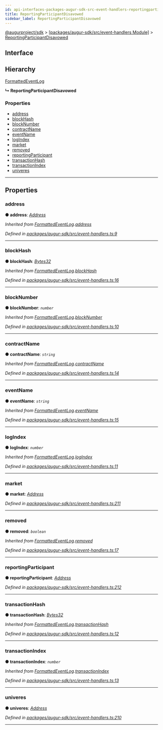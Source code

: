 ```yaml
---
id: api-interfaces-packages-augur-sdk-src-event-handlers-reportingparticipantdisavowed
title: ReportingParticipantDisavowed
sidebar_label: ReportingParticipantDisavowed
---
```


[@augurproject/sdk](api-readme.md) > [[packages/augur-sdk/src/event-handlers Module]](api-modules-packages-augur-sdk-src-event-handlers-module.md) > [ReportingParticipantDisavowed](api-interfaces-packages-augur-sdk-src-event-handlers-reportingparticipantdisavowed.md)

## Interface

## Hierarchy

 [FormattedEventLog](api-interfaces-packages-augur-sdk-src-event-handlers-formattedeventlog.md)

**↳ ReportingParticipantDisavowed**

### Properties

* [address](api-interfaces-packages-augur-sdk-src-event-handlers-reportingparticipantdisavowed.md#address)
* [blockHash](api-interfaces-packages-augur-sdk-src-event-handlers-reportingparticipantdisavowed.md#blockhash)
* [blockNumber](api-interfaces-packages-augur-sdk-src-event-handlers-reportingparticipantdisavowed.md#blocknumber)
* [contractName](api-interfaces-packages-augur-sdk-src-event-handlers-reportingparticipantdisavowed.md#contractname)
* [eventName](api-interfaces-packages-augur-sdk-src-event-handlers-reportingparticipantdisavowed.md#eventname)
* [logIndex](api-interfaces-packages-augur-sdk-src-event-handlers-reportingparticipantdisavowed.md#logindex)
* [market](api-interfaces-packages-augur-sdk-src-event-handlers-reportingparticipantdisavowed.md#market)
* [removed](api-interfaces-packages-augur-sdk-src-event-handlers-reportingparticipantdisavowed.md#removed)
* [reportingParticipant](api-interfaces-packages-augur-sdk-src-event-handlers-reportingparticipantdisavowed.md#reportingparticipant)
* [transactionHash](api-interfaces-packages-augur-sdk-src-event-handlers-reportingparticipantdisavowed.md#transactionhash)
* [transactionIndex](api-interfaces-packages-augur-sdk-src-event-handlers-reportingparticipantdisavowed.md#transactionindex)
* [univeres](api-interfaces-packages-augur-sdk-src-event-handlers-reportingparticipantdisavowed.md#univeres)

---

## Properties

<a id="address"></a>

###  address

**● address**: *[Address](api-modules-packages-augur-sdk-src-event-handlers-module.md#address)*

*Inherited from [FormattedEventLog](api-interfaces-packages-augur-sdk-src-event-handlers-formattedeventlog.md).[address](api-interfaces-packages-augur-sdk-src-event-handlers-formattedeventlog.md#address)*

*Defined in [packages/augur-sdk/src/event-handlers.ts:9](https://github.com/AugurProject/augur/blob/0ea8996003/packages/augur-sdk/src/event-handlers.ts#L9)*

___
<a id="blockhash"></a>

###  blockHash

**● blockHash**: *[Bytes32](api-modules-packages-augur-sdk-src-event-handlers-module.md#bytes32)*

*Inherited from [FormattedEventLog](api-interfaces-packages-augur-sdk-src-event-handlers-formattedeventlog.md).[blockHash](api-interfaces-packages-augur-sdk-src-event-handlers-formattedeventlog.md#blockhash)*

*Defined in [packages/augur-sdk/src/event-handlers.ts:16](https://github.com/AugurProject/augur/blob/0ea8996003/packages/augur-sdk/src/event-handlers.ts#L16)*

___
<a id="blocknumber"></a>

###  blockNumber

**● blockNumber**: *`number`*

*Inherited from [FormattedEventLog](api-interfaces-packages-augur-sdk-src-event-handlers-formattedeventlog.md).[blockNumber](api-interfaces-packages-augur-sdk-src-event-handlers-formattedeventlog.md#blocknumber)*

*Defined in [packages/augur-sdk/src/event-handlers.ts:10](https://github.com/AugurProject/augur/blob/0ea8996003/packages/augur-sdk/src/event-handlers.ts#L10)*

___
<a id="contractname"></a>

###  contractName

**● contractName**: *`string`*

*Inherited from [FormattedEventLog](api-interfaces-packages-augur-sdk-src-event-handlers-formattedeventlog.md).[contractName](api-interfaces-packages-augur-sdk-src-event-handlers-formattedeventlog.md#contractname)*

*Defined in [packages/augur-sdk/src/event-handlers.ts:14](https://github.com/AugurProject/augur/blob/0ea8996003/packages/augur-sdk/src/event-handlers.ts#L14)*

___
<a id="eventname"></a>

###  eventName

**● eventName**: *`string`*

*Inherited from [FormattedEventLog](api-interfaces-packages-augur-sdk-src-event-handlers-formattedeventlog.md).[eventName](api-interfaces-packages-augur-sdk-src-event-handlers-formattedeventlog.md#eventname)*

*Defined in [packages/augur-sdk/src/event-handlers.ts:15](https://github.com/AugurProject/augur/blob/0ea8996003/packages/augur-sdk/src/event-handlers.ts#L15)*

___
<a id="logindex"></a>

###  logIndex

**● logIndex**: *`number`*

*Inherited from [FormattedEventLog](api-interfaces-packages-augur-sdk-src-event-handlers-formattedeventlog.md).[logIndex](api-interfaces-packages-augur-sdk-src-event-handlers-formattedeventlog.md#logindex)*

*Defined in [packages/augur-sdk/src/event-handlers.ts:11](https://github.com/AugurProject/augur/blob/0ea8996003/packages/augur-sdk/src/event-handlers.ts#L11)*

___
<a id="market"></a>

###  market

**● market**: *[Address](api-modules-packages-augur-sdk-src-event-handlers-module.md#address)*

*Defined in [packages/augur-sdk/src/event-handlers.ts:211](https://github.com/AugurProject/augur/blob/0ea8996003/packages/augur-sdk/src/event-handlers.ts#L211)*

___
<a id="removed"></a>

###  removed

**● removed**: *`boolean`*

*Inherited from [FormattedEventLog](api-interfaces-packages-augur-sdk-src-event-handlers-formattedeventlog.md).[removed](api-interfaces-packages-augur-sdk-src-event-handlers-formattedeventlog.md#removed)*

*Defined in [packages/augur-sdk/src/event-handlers.ts:17](https://github.com/AugurProject/augur/blob/0ea8996003/packages/augur-sdk/src/event-handlers.ts#L17)*

___
<a id="reportingparticipant"></a>

###  reportingParticipant

**● reportingParticipant**: *[Address](api-modules-packages-augur-sdk-src-event-handlers-module.md#address)*

*Defined in [packages/augur-sdk/src/event-handlers.ts:212](https://github.com/AugurProject/augur/blob/0ea8996003/packages/augur-sdk/src/event-handlers.ts#L212)*

___
<a id="transactionhash"></a>

###  transactionHash

**● transactionHash**: *[Bytes32](api-modules-packages-augur-sdk-src-event-handlers-module.md#bytes32)*

*Inherited from [FormattedEventLog](api-interfaces-packages-augur-sdk-src-event-handlers-formattedeventlog.md).[transactionHash](api-interfaces-packages-augur-sdk-src-event-handlers-formattedeventlog.md#transactionhash)*

*Defined in [packages/augur-sdk/src/event-handlers.ts:12](https://github.com/AugurProject/augur/blob/0ea8996003/packages/augur-sdk/src/event-handlers.ts#L12)*

___
<a id="transactionindex"></a>

###  transactionIndex

**● transactionIndex**: *`number`*

*Inherited from [FormattedEventLog](api-interfaces-packages-augur-sdk-src-event-handlers-formattedeventlog.md).[transactionIndex](api-interfaces-packages-augur-sdk-src-event-handlers-formattedeventlog.md#transactionindex)*

*Defined in [packages/augur-sdk/src/event-handlers.ts:13](https://github.com/AugurProject/augur/blob/0ea8996003/packages/augur-sdk/src/event-handlers.ts#L13)*

___
<a id="univeres"></a>

###  univeres

**● univeres**: *[Address](api-modules-packages-augur-sdk-src-event-handlers-module.md#address)*

*Defined in [packages/augur-sdk/src/event-handlers.ts:210](https://github.com/AugurProject/augur/blob/0ea8996003/packages/augur-sdk/src/event-handlers.ts#L210)*

___

